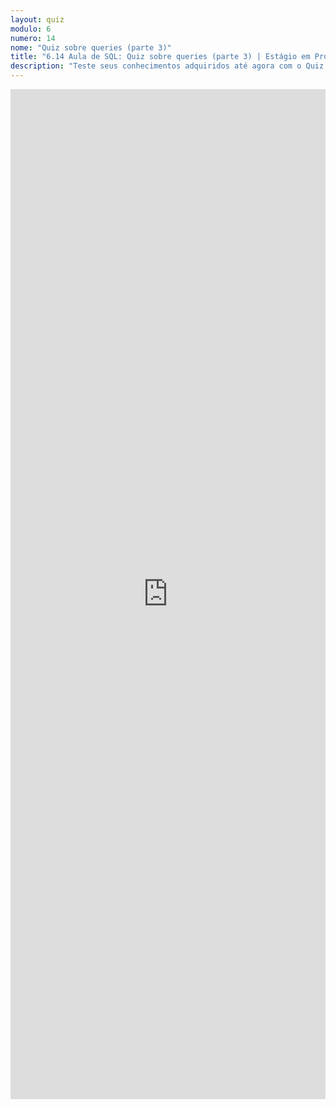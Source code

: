 ```yaml
---
layout: quiz
modulo: 6
numero: 14
nome: "Quiz sobre queries (parte 3)"
title: "6.14 Aula de SQL: Quiz sobre queries (parte 3) | Estágio em Programação"
description: "Teste seus conhecimentos adquiridos até agora com o Quiz sobre queries (parte 3)."
---
```


<iframe src="https://docs.google.com/forms/d/e/1FAIpQLSf1ykY-Pxg3HzXhfEWl70OBXnBYbHSZchf44Qc97XsMdX1jnw/viewform?embedded=true" width="100%" height="1616" frameborder="0" marginheight="0" marginwidth="0">Carregando…</iframe>
